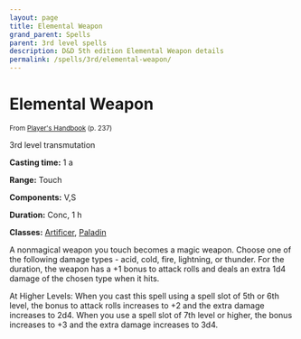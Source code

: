 ```yaml
---
layout: page
title: Elemental Weapon
grand_parent: Spells
parent: 3rd level spells 
description: D&D 5th edition Elemental Weapon details
permalink: /spells/3rd/elemental-weapon/
---
```


# Elemental Weapon

<small>From <a target="_blank" href="https://dnd.wizards.com/products/tabletop-games/rpg-products/rpg_playershandbook">Player's Handbook</a> (p. 237)</small>

3rd level transmutation

**Casting time:** 1 a

**Range:** Touch

**Components:** V,S 

**Duration:** Conc, 1 h

**Classes:** [Artificer](/classes/artificer/), [Paladin](/classes/paladin/)

A nonmagical weapon you touch becomes a magic weapon. Choose one of the following damage types - acid, cold, fire, lightning, or thunder. For the duration, the weapon has a +1 bonus to attack rolls and deals an extra 1d4 damage of the chosen type when it hits.

   At Higher Levels: When you cast this spell using a spell slot of 5th or 6th level, the bonus to attack rolls increases to +2 and the extra damage increases to 2d4. When you use a spell slot of 7th level or higher, the bonus increases to +3 and the extra damage increases to 3d4.